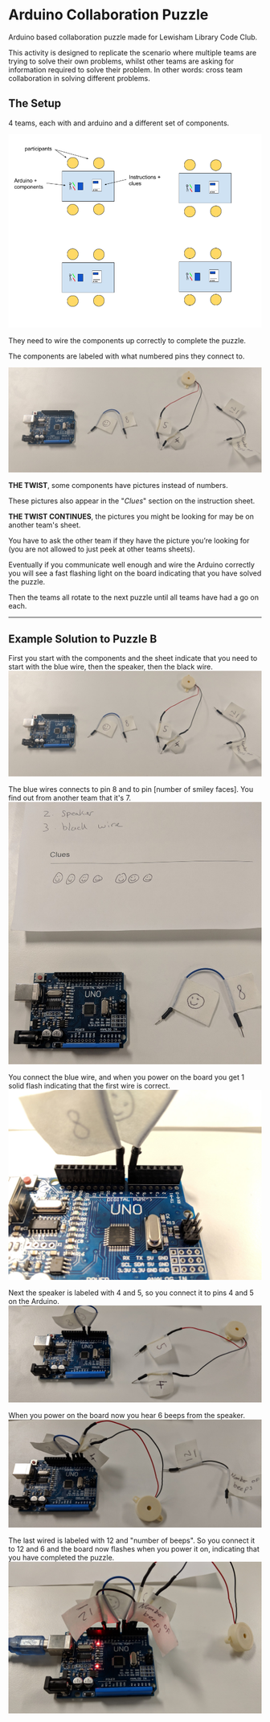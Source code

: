 # Arduino Collaboration Puzzle
Arduino based collaboration puzzle made for Lewisham Library Code Club.

This activity is designed to replicate the scenario where multiple teams are trying to solve their own problems, whilst other teams are asking for information required to solve their problem. In other words:  cross team collaboration in solving different problems.

## The Setup

4 teams, each with and arduino and a different set of components.

![room layout](images/room_layout.png)

They need to wire the components up correctly to complete the puzzle. 

The components are labeled with what numbered pins they connect to. 

![components](images/puzzle_b/1.jpg)

**THE TWIST**, some components have pictures instead of numbers.

These pictures also appear in the "*Clues*" section on the instruction sheet.

**THE TWIST CONTINUES**, the pictures you might be looking for may be on another team's sheet.

You have to ask the other team if they have the picture you’re looking for (you are not allowed to just peek at other teams sheets).

Eventually if you communicate well enough and wire the Arduino correctly you will see a fast flashing light on the board indicating that you have solved the puzzle.

Then the teams all rotate to the next puzzle until all teams have had a go on each.

---

## Example Solution to Puzzle B

First you start with the components and the sheet indicate that you need to start with the blue wire, then the speaker, then the black wire.
![components](images/puzzle_b/1.jpg)

The blue wires connects to pin 8 and to pin [number of smiley faces]. You find out from another team that it's 7.
![components](images/puzzle_b/2.jpg)

You connect the blue wire, and when you power on the board you get 1 solid flash indicating that the first wire is correct.
![components](images/puzzle_b/3.jpg)

Next the speaker is labeled with 4 and 5, so you connect it to pins 4 and 5 on the Arduino.
![components](images/puzzle_b/4.jpg)

When you power on the board now you hear 6 beeps from the speaker.
![components](images/puzzle_b/5.jpg)

The last wired is labeled with 12 and "number of beeps". So you connect it to 12 and 6 and the board now flashes when you power it on, indicating that you have completed the puzzle.
![components](images/puzzle_b/6.jpg)
